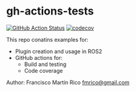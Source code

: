 # gh-actions-tests

[![GitHub Action
Status](https://github.com/fmrico/gh-actions-tests/workflows/main/main.svg)](https://github.com/fmrico/gh-actions-tests)
[![codecov](https://codecov.io/gh/fmrico/gh-actions-tests/master/graph/badge.svg)](https://codecov.io/gh/fmrico/gh-actions-tests)


This repo conatins examples for:
* Plugin creation and usage in ROS2
* GitHub actions for:
  * Build and testing
  * Code coverage

Author: Francisco Martín Rico <fmrico@gmail.com>